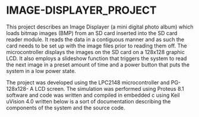 # IMAGE-DISPLAYER_PROJECT


This project describes an Image Displayer (a mini digital photo album) which loads bitmap images (BMP) from an SD card inserted into the SD card reader module. It reads the data in a contiguous manner and as such the card needs to be set up with the image files prior to reading them off. The microcontroller displays the images on the SD card on a 128x128 graphic LCD. It also employs a slideshow function that triggers the system to read the next image in a preset amount of time and a power button that puts the system in a low power state.

The project was developed using the LPC2148 microcontroller and PG-128x128- A LCD screen. The simulation was performed using Proteus 8.1 software and code was written and compiled in embedded c using Keil uVision 4.0 written below is a sort of documentation describing the components of the system and the source code.
